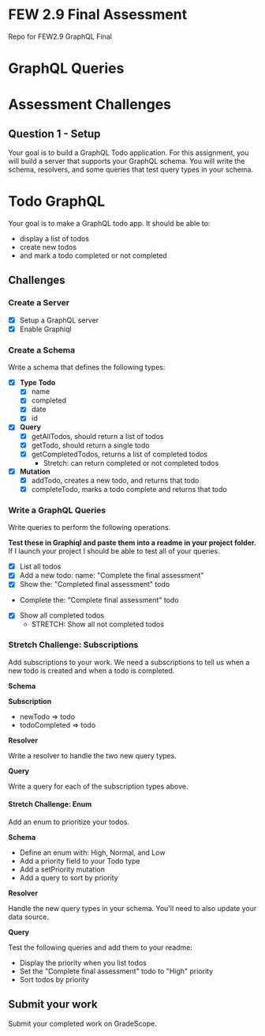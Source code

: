 # FEW 2.9 Final Assessment
Repo for FEW2.9 GraphQL Final

# GraphQL Queries


# Assessment Challenges
## Question 1 - Setup

Your goal is to build a GraphQL Todo application. For this assignment, you will build a server that supports your GraphQL schema. You will write the schema, resolvers, and some queries that test query types in your schema. 

# Todo GraphQL

Your goal is to make a GraphQL todo app. It should be able to:

- display a list of todos
- create new todos
- and mark a todo completed or not completed

## Challenges

### Create a Server

- [x] Setup a GraphQL server
- [x] Enable Graphiql

### Create a Schema 

Write a schema that defines the following types:

- [x] **Type Todo**
  - [x] name 
  - [x] completed
  - [x] date 
  - [x] id

- [x] **Query**
  - [x] getAllTodos, should return a list of todos
  - [x] getTodo, should return a single todo
  - [x] getCompletedTodos, returns a list of completed todos
  	- Stretch: can return completed or not completed todos

- [x] **Mutation**
  - [x] addTodo, creates a new todo, and returns that todo
  - [x] completeTodo, marks a todo complete and returns that todo

### Write a GraphQL Queries

Write queries to perform the following operations. 

**Test these in Graphiql and paste them into a readme in your project folder.** If I launch your project I should be able to test all of your queries. 

- [x] List all todos
- [x] Add a new todo: name: "Complete the final assessment"
- [x] Show the: "Completed final assessment" todo 
- Complete the: "Complete final assessment" todo
- [x] Show all completed todos
  - STRETCH: Show all not completed todos

### Stretch Challenge: Subscriptions

Add subscriptions to your work. We need a subscriptions to tell us when a new todo is created and when a todo is completed.

**Schema**

**Subscription**
- newTodo => todo
- todoCompleted => todo

**Resolver**

Write a resolver to handle the two new query types.

**Query**

Write a query for each of the subscription types above. 

#### Stretch Challenge: Enum

Add an enum to prioritize your todos. 

**Schema**

- Define an enum with: High, Normal, and Low 
- Add a priority field to your Todo type
- Add a setPriority mutation
- Add a query to sort by priority

**Resolver**

Handle the new query types in your schema. You'll need to also update your data source. 

**Query**

Test the following queries and add them to your readme:  

- Display the priority when you list todos
- Set the "Complete final assessment" todo to "High" priority
- Sort todos by priority

## Submit your work 

Submit your completed work on GradeScope.

<!-- 

### Define a Schema

Enum Race 
- Human
- Dwarf
- Elf

Type Character
- name
- race
- power
- speed
- hp

Type Party 
- name 
- characters []

Query 
- getParty returns Party
- 

Mutation 
- createParty 
	- parameters name
	- returns Party
- createCharacter returns Character
- addToParty return character

### Create a server 

- Setup GraphQL server 
- Define a resolver for your schema

### Write Queries 

Define the following queries

- get a party 
	- show 
 -->

